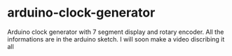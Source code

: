 # arduino-clock-generator
Arduino clock generator with 7 segment display and rotary encoder.
All the informations are in the arduino sketch.
I will soon make a video discribing it all
